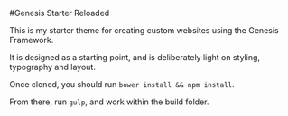 #Genesis Starter Reloaded

This is my starter theme for creating custom websites using the Genesis Framework.

It is designed as a starting point, and is deliberately light on styling, typography and layout.

Once cloned, you should run `bower install && npm install`.

From there, run `gulp`, and work within the build folder.